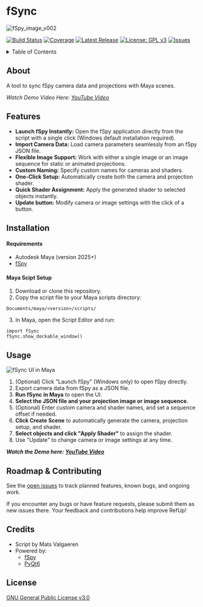 # fSync

![fSpy_image_v002](https://github.com/user-attachments/assets/1620cf67-0e20-4408-9a12-3a8f20a7c6ea)

[![Build Status](https://img.shields.io/github/actions/workflow/status/username/repo/ci.yml?branch=main)](https://github.com/MatsValgaeren/FrameForge/actions)
[![Coverage](https://img.shields.io/codecov/c/github/username/repo)](https://codecov.io/gh/username/repo)
[![Latest Release](https://img.shields.io/github/v/release/username/repo)](https://github.com/MatsValgaeren/FrameForge/releases)
[![License: GPL v3](https://img.shields.io/badge/License-GPLv3-blue.svg)](LICENSE)
[![Issues](https://img.shields.io/github/issues/username/repo)](https://github.com/MatsValgaeren/FrameForge/issues)

</div>

<details>
<summary>Table of Contents</summary>

- [About](#about)
- [Features](#features)
- [Installation](#installation)
  - [Installation](#installation)
- [Usage](#usage)
- [Roadmap & Contributing](#roadmap--contributing)
- [Credits](#credits)
- [License](#license)

</details>


## About

A tool to sync fSpy camera data and projections with Maya scenes.

*Watch Demo Video Here: [YouTube Video](https://youtu.be/1ouHB7DwsLI)*


## Features

- **Launch fSpy Instantly:** Open the fSpy application directly from the script with a single click (Windows default installation required).
- **Import Camera Data:** Load camera parameters seamlessly from an fSpy JSON file.
- **Flexible Image Support:** Work with either a single image or an image sequence for static or animated projections.
- **Custom Naming:** Specify custom names for cameras and shaders.
- **One-Click Setup:** Automatically create both the camera and projection shader.
- **Quick Shader Assignment:** Apply the generated shader to selected objects instantly.
- **Update button:** Modify camera or image settings with the click of a button.


## Installation

#### Requirements

-   Autodesk Maya (version 2025+)
-   [fSpy](https://github.com/stuffmatic/fSpy)

#### Maya Scipt Setup

1. Download or clone this repository.
2. Copy the script file to your Maya scripts directory:  
```
Documents/maya/<version>/scripts/
```
3. In Maya, open the Script Editor and run:
```
import fSync
fSync.show_dockable_window()
```


## Usage

![fSync UI in Maya](https://github.com/user-attachments/assets/cc538fbe-fecc-4ecf-a57b-4449d4437c73)

1. (Optional) Click "Launch fSpy" (Windows only) to open fSpy directly.
2. Export camera data from fSpy as a JSON file.
3. **Run fSync in Maya** to open the UI.
4. **Select the JSON file and your projection image or image sequence.**
5. (Optional) Enter custom camera and shader names, and set a sequence offset if needed.
6. **Click Create Scene** to automatically generate the camera, projection setup, and shader.
7. **Select objects and click "Apply Shader"** to assign the shader.
8. Use "Update" to change camera or image settings at any time.

***Watch the Demo here: [YouTube Video](https://youtu.be/1ouHB7DwsLI)***


## Roadmap & Contributing


See the [open issues](https://github.com/MatsValgaeren/FrameForge/issues) to track planned features, known bugs, and ongoing work.

If you encounter any bugs or have feature requests, please submit them as new issues there.  Your feedback and contributions help improve RefUp!


## Credits

-   Script by Mats Valgaeren
-   Powered by:
    -   [fSpy](https://github.com/stuffmatic/fSpy)
    -   [PyQt6](https://pypi.org/project/PyQt6/)


## License

[GNU General Public License v3.0](LICENSE)
